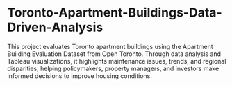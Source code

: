 # Toronto-Apartment-Buildings-Data-Driven-Analysis
This project evaluates Toronto apartment buildings using the Apartment Building Evaluation Dataset from Open Toronto. Through data analysis and Tableau visualizations, it highlights maintenance issues, trends, and regional disparities, helping policymakers, property managers, and investors make informed decisions to improve housing conditions.
